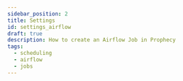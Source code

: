 ```yaml
---
sidebar_position: 2
title: Settings
id: settings_airflow
draft: true
description: How to create an Airflow Job in Prophecy
tags:
  - scheduling
  - airflow
  - jobs
---
```

